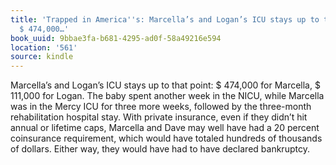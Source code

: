 ```yaml
---
title: 'Trapped in America''s: Marcella’s and Logan’s ICU stays up to that point:
  $ 474,000…'
book_uuid: 9bbae3fa-b681-4295-ad0f-58a49216e594
location: '561'
source: kindle
---
```


Marcella’s and Logan’s ICU stays up to that point: $ 474,000 for Marcella, $ 111,000 for Logan. The baby spent another week in the NICU, while Marcella was in the Mercy ICU for three more weeks, followed by the three-month rehabilitation hospital stay. With private insurance, even if they didn’t hit annual or lifetime caps, Marcella and Dave may well have had a 20 percent coinsurance requirement, which would have totaled hundreds of thousands of dollars. Either way, they would have had to have declared bankruptcy.